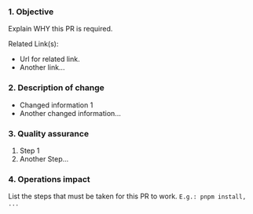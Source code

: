 ### 1. Objective

Explain WHY this PR is required.

Related Link(s):

- Url for related link.
- Another link...

### 2. Description of change

- Changed information 1
- Another changed information...

### 3. Quality assurance

1. Step 1
2. Another Step...

### 4. Operations impact

List the steps that must be taken for this PR to work. `E.g.: pnpm install, ...`